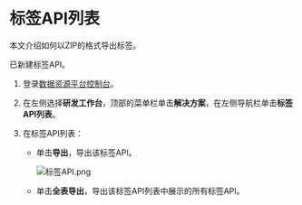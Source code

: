 # 标签API列表

本文介绍如何以ZIP的格式导出标签。

已新建标签API。

1.  登录[数据资源平台控制台](https://dataq.console.aliyun.com)。

2.  在左侧选择**研发工作台**，顶部的菜单栏单击**解决方案**，在左侧导航栏单击**标签API列表**。

3.  在标签API列表：

    -   单击**导出**，导出该标签API。

        ![标签API.png](https://static-aliyun-doc.oss-accelerate.aliyuncs.com/assets/img/zh-CN/3211579161/p270099.png)

    -   单击**全表导出**，导出该标签API列表中展示的所有标签API。

